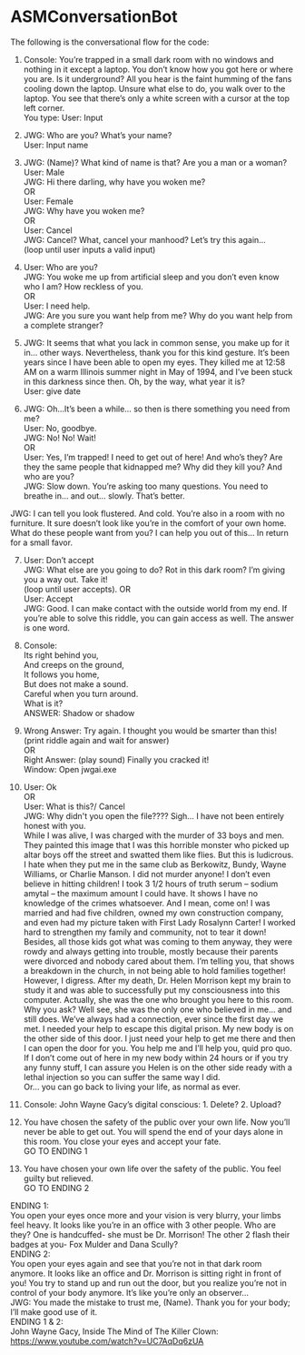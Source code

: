 # ASMConversationBot

The following is the conversational flow for the code:
1.	Console: You’re trapped in a small dark room with no windows and nothing in it except a laptop. You don’t know how you got here or where you are. Is it underground? All you hear is the faint humming of the fans cooling down the laptop. Unsure what else to do, you walk over to the laptop. You see that there’s only a white screen with a cursor at the top left corner.  
You type: User: Input

2.	JWG: Who are you? What’s your name?  
User: Input name

3.	JWG: (Name)? What kind of name is that? Are you a man or a woman?  
User: Male  
JWG: Hi there darling, why have you woken me?  
OR  
User: Female  
JWG: Why have you woken me?  
OR  
User: Cancel  
JWG: Cancel? What, cancel your manhood? Let’s try this again…  
(loop until user inputs a valid input)

4.	User: Who are you?  
JWG: You woke me up from artificial sleep and you don’t even know who I am? How reckless of you.  
OR  
User: I need help.  
JWG: Are you sure you want help from me? Why do you want help from a complete stranger?  

5.	JWG: It seems that what you lack in common sense, you make up for it in… other ways. Nevertheless, thank you for this kind gesture. It’s been years since I have been able to open my eyes. They killed me at 12:58 AM on a warm Illinois summer night in May of 1994, and I’ve been stuck in this darkness since then. Oh, by the way, what year it is?  
User: give date

6.	JWG: Oh…It’s been a while… so then is there something you need from me?  
User: No, goodbye.  
JWG: No! No! Wait!  
OR  
User: Yes, I’m trapped! I need to get out of here! And who’s they? Are they the same people that kidnapped me? Why did they kill you? And who are you?  
JWG: Slow down. You’re asking too many questions. You need to breathe in… and out… slowly. That’s better.

JWG: I can tell you look flustered. And cold. You’re also in a room with no furniture. It sure doesn’t look like you’re in the comfort of your own home. What do these people want from you? I can help you out of this… In return for a small favor.

7.	User: Don’t accept  
JWG: What else are you going to do? Rot in this dark room? I’m giving you a way out. Take it!  
(loop until user accepts). 
OR  
User: Accept  
JWG: Good. I can make contact with the outside world from my end. If you’re able to solve this riddle, you can gain access as well. The answer is one word.

8.	Console:  
Its right behind you,  
And creeps on the ground,  
It follows you home,  
But does not make a sound.  
Careful when you turn around.  
What is it?  
ANSWER: Shadow or shadow  

9.	Wrong Answer: Try again. I thought you would be smarter than this!  
(print riddle again and wait for answer)  
OR  
Right Answer: (play sound) Finally you cracked it!  
Window: Open jwgai.exe    

10.	User: Ok  
OR  
User: What is this?/ Cancel  
JWG: Why didn't you open the file???? Sigh… I have not been entirely honest with you.  
While I was alive, I was charged with the murder of 33 boys and men. They painted this image that I was this horrible monster who picked up altar boys off the street and swatted them like flies. But this is ludicrous. I hate when they put me in the same club as Berkowitz, Bundy, Wayne Williams, or Charlie Manson. I did not murder anyone! I don’t even believe in hitting children! I took 3 1/2 hours of truth serum – sodium amytal – the maximum amount I could have. It shows I have no knowledge of the crimes whatsoever. And I mean, come on! I was married and had five children, owned my own construction company, and even had my picture taken with First Lady Rosalynn Carter! I worked hard to strengthen my family and community, not to tear it down! Besides, all those kids got what was coming to them anyway, they were rowdy and always getting into trouble, mostly because their parents were divorced and nobody cared about them. I’m telling you, that shows a breakdown in the church, in not being able to hold families together!  
However, I digress. After my death, Dr. Helen Morrison kept my brain to study it and was able to successfully put my consciousness into this computer. Actually, she was the one who brought you here to this room. Why you ask? Well see, she was the only one who believed in me... and still does. We’ve always had a connection, ever since the first day we met. I needed your help to escape this digital prison. My new body is on the other side of this door. I just need your help to get me there and then I can open the door for you. You help me and I’ll help you, quid pro quo.  
If I don’t come out of here in my new body within 24 hours or if you try any funny stuff, I can assure you Helen is on the other side ready with a lethal injection so you can suffer the same way I did.  
Or… you can go back to living your life, as normal as ever.

11.	Console: John Wayne Gacy’s digital conscious: 1. Delete?   2. Upload?  
1.	You have chosen the safety of the public over your own life. Now you’ll never be able to get out. You will spend the end of your days alone in this room. You close your eyes and accept your fate.  
GO TO ENDING 1  
2.	You have chosen your own life over the safety of the public. You feel guilty but relieved.  
GO TO ENDING 2  

ENDING 1:  
You open your eyes once more and your vision is very blurry, your limbs feel heavy. It looks like you’re in an office with 3 other people. Who are they? One is handcuffed- she must be Dr. Morrison! The other 2 flash their badges at you- Fox Mulder and Dana Scully?  
ENDING 2:  
You open your eyes again and see that you’re not in that dark room anymore. It looks like an office and Dr. Morrison is sitting right in front of you! You try to stand up and run out the door, but you realize you’re not in control of your body anymore. It’s like you’re only an observer…  
JWG: You made the mistake to trust me, (Name). Thank you for your body; I’ll make good use of it.  
ENDING 1 & 2:  
John Wayne Gacy, Inside The Mind of The Killer Clown:  
https://www.youtube.com/watch?v=UC7AqDq6zUA
